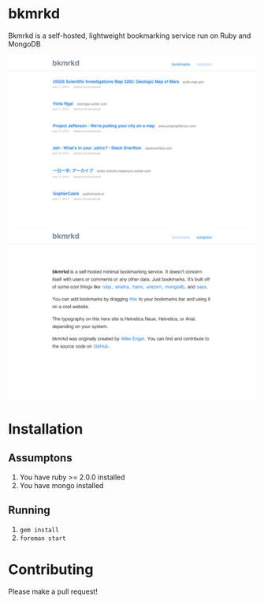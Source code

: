 bkmrkd
======

Bkmrkd is a self-hosted, lightweight bookmarking service run on Ruby and MongoDB

![Home page](bkmrkd-home.png)
![Colophon](bkmrkd-colophon.png)

Installation
============

## Assumptons

1. You have ruby >= 2.0.0 installed
2. You have mongo installed

## Running

1. `gem install`
2. `foreman start`

Contributing
============

Please make a pull request!

